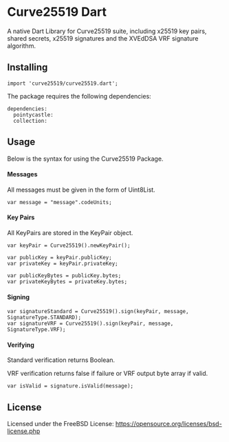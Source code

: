 # Curve25519 Dart
A native Dart Library for Curve25519 suite, including x25519 key pairs, shared secrets, x25519 signatures and the XVEdDSA VRF signature algorithm.

## Installing

```
import 'curve25519/curve25519.dart';
```

The package requires the following dependencies:
```$xslt
dependencies:
  pointycastle:
  collection:
```

## Usage

Below is the syntax for using the Curve25519 Package.

#### Messages

All messages must be given in the form of Uint8List.
```
var message = "message".codeUnits;
```

#### Key Pairs
All KeyPairs are stored in the KeyPair object.

```$xslt
var keyPair = Curve25519().newKeyPair();

var publicKey = keyPair.publicKey;
var privateKey = keyPair.privateKey;

var publicKeyBytes = publicKey.bytes;
var privateKeyBytes = privateKey.bytes;
```

#### Signing
```$xslt
var signatureStandard = Curve25519().sign(keyPair, message, SignatureType.STANDARD);
var signatureVRF = Curve25519().sign(keyPair, message, SignatureType.VRF);
```

#### Verifying
Standard verification returns Boolean.

VRF verification returns false if failure or VRF output byte array if valid.

```$xslt
var isValid = signature.isValid(message);
```

## License

Licensed under the FreeBSD License: https://opensource.org/licenses/bsd-license.php